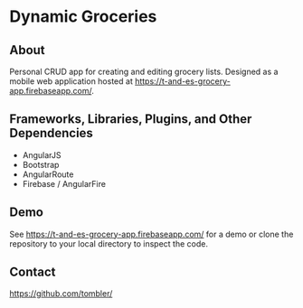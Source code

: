 # Dynamic Groceries

## About

Personal CRUD app for creating and editing grocery lists. Designed as a mobile web application hosted at https://t-and-es-grocery-app.firebaseapp.com/.  

## Frameworks, Libraries, Plugins, and Other Dependencies

* AngularJS
* Bootstrap
* AngularRoute
* Firebase / AngularFire

## Demo

See https://t-and-es-grocery-app.firebaseapp.com/ for a demo or clone the repository to your local directory to inspect the code.

## Contact

https://github.com/tombler/


